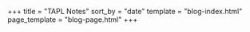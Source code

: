 +++
title = "TAPL Notes"
sort_by = "date"
template = "blog-index.html"
page_template = "blog-page.html"
+++
